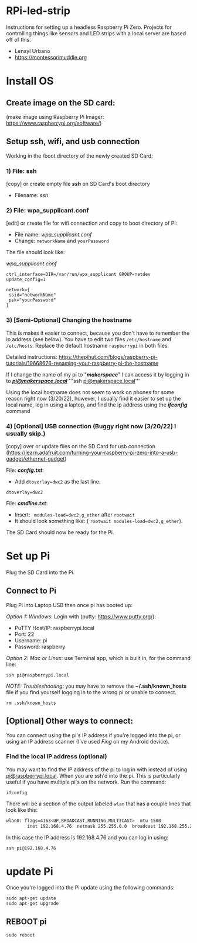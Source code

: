 # RPi-led-strip
Instructions for setting up a headless Raspberry Pi Zero. Projects for controlling things like sensors and LED strips with a local server are based off of this.
* Lensyl Urbano
* https://montessorimuddle.org

# Install OS
## Create image on the SD card:
 (make image using Raspberry Pi Imager: https://www.raspberrypi.org/software/)

## Setup ssh, wifi, and usb connection
 Working in the /boot directory of the newly created SD Card:

### 1) File: ssh
[copy] or create empty file ***ssh*** on SD Card's boot directory
* Filename: *ssh*


### 2) File: wpa_supplicant.conf
[edit] or create file for wifi connection and copy to boot directory of Pi:
* File name: *wpa_supplicant.conf*
* Change: `networkName` and `yourPassword`

The file should look like:

*wpa_supplicant.conf*
```
ctrl_interface=DIR=/var/run/wpa_supplicant GROUP=netdev
update_config=1

network={
 ssid="networkName"
 psk="yourPassword"
}
```

### 3) [Semi-Optional] Changing the hostname
This is makes it easier to connect, because you don't have to remember the ip address (see below). You have to edit two files `/etc/hostname` and `/etc/hosts`. Replace the default hostname `raspberrypi` in both files.

Detailed instructions: https://thepihut.com/blogs/raspberry-pi-tutorials/19668676-renaming-your-raspberry-pi-the-hostname

If I change the name of my pi to "***makerspace***" I can access it by logging in to ***pi@makerspace.local***
'''ssh pi@makerspace.local'''

Using the local hostname does not seem to work on phones for some reason right now (3/20/22), however, I usually find it easier to set up the local name, log in using a laptop, and find the ip address using the ***ifconfig*** command


### 4) [Optional] USB connection (Buggy right now (3/20/22) I usually skip.)
[copy] over or update files on the SD Card for usb connection (https://learn.adafruit.com/turning-your-raspberry-pi-zero-into-a-usb-gadget/ethernet-gadget)

File: ***config.txt***:
* Add `dtoverlay=dwc2` as the last line.
 ```
dtoverlay=dwc2
```

File: ***cmdline.txt***:
* Insert:
``` modules-load=dwc2,g_ether``` after `rootwait`
* It should look something like: ( `rootwait modules-load=dwc2,g_ether`).

The SD Card should now be ready for the Pi.

# Set up Pi
Plug the SD Card into the Pi.

## Connect to Pi

Plug Pi into Laptop USB then once pi has booted up:

*Option 1: Windows*: Login with (putty: https://www.putty.org/):
* PuTTY Host/IP: raspberrypi.local
* Port: 22
* Username: pi
* Password: raspberry

*Option 2: Mac or Linux*: use Terminal app, which is built in, for the command line:
```console
ssh pi@raspberrypi.local
```

*NOTE: Troubleshooting*: you may have to remove the **~/.ssh/known_hosts** file if you find yourself logging in to the wrong pi or unable to connect.
```console
rm .ssh/known_hosts
```

## [Optional] Other ways to connect:
You can connect using the pi's IP address if you're logged into the pi, or using an IP address scanner (I've used *Fing* on my Android device).

### Find the local IP address (optional)
You may want to find the IP address of the pi to log in with instead of using pi@raspberrypi.local. When you are ssh'd into the pi. This is particularly useful if you have multiple pi's on the network. Run the command:
```console
ifconfig
```
There will be a section of the output labeled `wlan` that has a couple lines that look like this:
```bash
wlan0: flags=4163<UP,BROADCAST,RUNNING,MULTICAST>  mtu 1500
        inet 192.168.4.76  netmask 255.255.0.0  broadcast 192.168.255.255
```
In this case the IP address is 192.168.4.76 and you can log in using:
```console
ssh pi@192.168.4.76
```


# update Pi
Once you're logged into the Pi update using the following commands:
 ```console
sudo apt-get update
sudo apt-get upgrade
```

## REBOOT pi
 ```console
sudo reboot
```

